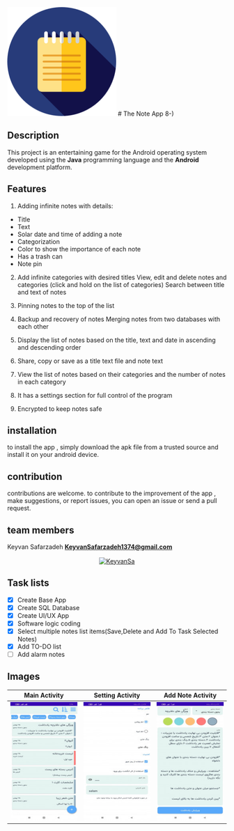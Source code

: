 <img src="app/src/main/res/drawable/logo.png" width="250" height="250">
# The Note App 8-)

## Description
This project is an entertaining game for the Android operating system developed using the **Java** programming language and the **Android** development platform.

## Features

1. Adding infinite notes with details:
* Title
* Text
* Solar date and time of adding a note
* Categorization
* Color to show the importance of each note
* Has a trash can
* Note pin

2. Add infinite categories with desired titles
   View, edit and delete notes and categories (click and hold on the list of categories)
   Search between title and text of notes

3. Pinning notes to the top of the list

4. Backup and recovery of notes
   Merging notes from two databases with each other

5. Display the list of notes based on the title, text and date in ascending and descending order

6. Share, copy or save as a title text file and note text

7. View the list of notes based on their categories and the number of notes in each category

8. It has a settings section for full control of the program

9. Encrypted to keep notes safe

## installation
to install the app , simply download the apk file from a trusted source and install it on your android device.

## contribution
contributions are welcome. to contribute to the improvement of the app , make suggestions, or report issues, you can open an issue or send a pull request.

## team members
Keyvan Safarzadeh
**KeyvanSafarzadeh1374@gmail.com**
<p align="center">
<a href="https://instagram.com/ebookline1393" target="blank"><img align="center" src="https://raw.githubusercontent.com/rahuldkjain/github-profile-readme-generator/master/src/images/icons/Social/instagram.svg" alt="KeyvanSa" height="30" width="40"/>
</a>

## Task lists
- [x] Create Base App
- [x] Create SQL Database
- [x] Create UI/UX App
- [x] Software logic coding
- [x] Select multiple notes list items(Save,Delete and Add To Task Selected Notes)
- [x] Add TO-DO list
- [ ] Add alarm notes

## Images

| Main Activity| Setting Activity| Add Note Activity|
| :---: |:----:| :----:|
| ![Main](images/MainActivity.png)     | ![Settings](images/SettingsActivity.png) | ![Note](images/AddNoteActivity.png) |